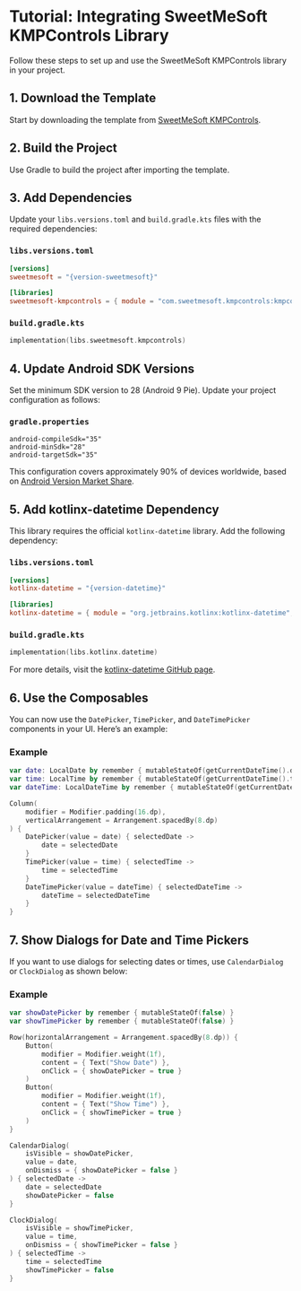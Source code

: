 # Tutorial: Integrating SweetMeSoft KMPControls Library

Follow these steps to set up and use the SweetMeSoft KMPControls library in your project.

## 1. Download the Template

Start by downloading the template from [SweetMeSoft KMPControls](https://kmp.jetbrains.com/).

## 2. Build the Project

Use Gradle to build the project after importing the template.

## 3. Add Dependencies

Update your `libs.versions.toml` and `build.gradle.kts` files with the required dependencies:

### `libs.versions.toml`

```toml
[versions]
sweetmesoft = "{version-sweetmesoft}"

[libraries]
sweetmesoft-kmpcontrols = { module = "com.sweetmesoft.kmpcontrols:kmpcontrols", version.ref = "sweetmesoft" }
```

### `build.gradle.kts`

```kotlin
implementation(libs.sweetmesoft.kmpcontrols)
```

## 4. Update Android SDK Versions

Set the minimum SDK version to 28 (Android 9 Pie). Update your project configuration as follows:

### `gradle.properties`

```properties
android-compileSdk="35"
android-minSdk="28"
android-targetSdk="35"
```

This configuration covers approximately 90% of devices worldwide, based
on [Android Version Market Share](https://gs.statcounter.com/android-version-market-share).

## 5. Add kotlinx-datetime Dependency

This library requires the official `kotlinx-datetime` library. Add the following dependency:

### `libs.versions.toml`

```toml
[versions]
kotlinx-datetime = "{version-datetime}"

[libraries]
kotlinx-datetime = { module = "org.jetbrains.kotlinx:kotlinx-datetime", version.ref = "kotlinx-datetime" }
```

### `build.gradle.kts`

```kotlin
implementation(libs.kotlinx.datetime)
```

For more details, visit
the [kotlinx-datetime GitHub page](https://github.com/Kotlin/kotlinx-datetime).

## 6. Use the Composables

You can now use the `DatePicker`, `TimePicker`, and `DateTimePicker` components in your UI. Here’s
an example:

### Example

```kotlin
var date: LocalDate by remember { mutableStateOf(getCurrentDateTime().date) }
var time: LocalTime by remember { mutableStateOf(getCurrentDateTime().time) }
var dateTime: LocalDateTime by remember { mutableStateOf(getCurrentDateTime()) }

Column(
    modifier = Modifier.padding(16.dp),
    verticalArrangement = Arrangement.spacedBy(8.dp)
) {
    DatePicker(value = date) { selectedDate ->
        date = selectedDate
    }
    TimePicker(value = time) { selectedTime ->
        time = selectedTime
    }
    DateTimePicker(value = dateTime) { selectedDateTime ->
        dateTime = selectedDateTime
    }
}
```

## 7. Show Dialogs for Date and Time Pickers

If you want to use dialogs for selecting dates or times, use `CalendarDialog` or `ClockDialog` as
shown below:

### Example

```kotlin
var showDatePicker by remember { mutableStateOf(false) }
var showTimePicker by remember { mutableStateOf(false) }

Row(horizontalArrangement = Arrangement.spacedBy(8.dp)) {
    Button(
        modifier = Modifier.weight(1f),
        content = { Text("Show Date") },
        onClick = { showDatePicker = true }
    )
    Button(
        modifier = Modifier.weight(1f),
        content = { Text("Show Time") },
        onClick = { showTimePicker = true }
    )
}

CalendarDialog(
    isVisible = showDatePicker,
    value = date,
    onDismiss = { showDatePicker = false }
) { selectedDate ->
    date = selectedDate
    showDatePicker = false
}

ClockDialog(
    isVisible = showTimePicker,
    value = time,
    onDismiss = { showTimePicker = false }
) { selectedTime ->
    time = selectedTime
    showTimePicker = false
}
```
